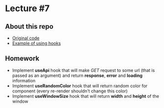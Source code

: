 # Lecture #7

## About this repo

- [Original code](https://github.com/Retiznyk/ardas-courses/tree/master/lecture7/001-original-code)
- [Example of using hooks](https://github.com/Retiznyk/ardas-courses/tree/master/lecture7/002-lecture7-hooks)

## Homework

- Implement **useApi** hook that will make _GET_ request to some url (that is passed as an argument) and return **response**, **error** and **loading** information
- Implement **useRandomColor** hook that will return random color for component (every re-render shouldn't change this color)
- Implement **useWindowSize** hook that will return **width** and **height** of the window
